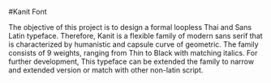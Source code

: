 #Kanit Font

The objective of this project is to design a formal loopless Thai and Sans Latin typeface. Therefore, Kanit is a flexible family of modern sans serif that is characterized by humanistic and capsule curve of geometric. The family consists of 9 weights, ranging from Thin to Black with matching italics. For further development, This typeface can be extended the family to narrow and extended version or match with other non-latin script.
